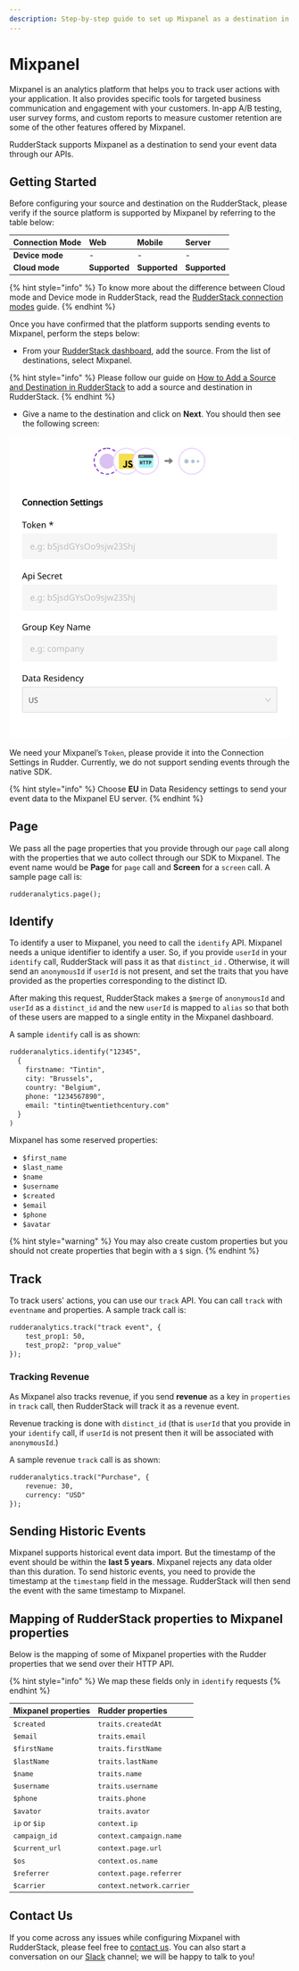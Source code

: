 ```yaml
---
description: Step-by-step guide to set up Mixpanel as a destination in RudderStack
---
```


# Mixpanel

Mixpanel is an analytics platform that helps you to track user actions with your application. It also provides specific tools for targeted business communication and engagement with your customers. In-app A/B testing, user survey forms, and custom reports to measure customer retention are some of the other features offered by Mixpanel.

RudderStack supports Mixpanel as a destination to send your event data through our APIs.

## Getting Started

Before configuring your source and destination on the RudderStack, please verify if the source platform is supported by Mixpanel by referring to the table below:

| **Connection Mode** | **Web** | **Mobile** | **Server** |
| :--- | :--- | :--- | :--- |
| **Device mode** | - | - | - |
| **Cloud mode** | **Supported** | **Supported** | **Supported** |

{% hint style="info" %}
To know more about the difference between Cloud mode and Device mode in RudderStack, read the [RudderStack connection modes](https://docs.rudderstack.com/get-started/rudderstack-connection-modes) guide.
{% endhint %}

Once you have confirmed that the platform supports sending events to Mixpanel, perform the steps below:

* From your [RudderStack dashboard](https://app.rudderlabs.com/), add the source. From the list of destinations, select Mixpanel.

{% hint style="info" %}
Please follow our guide on [How to Add a Source and Destination in RudderStack](https://docs.rudderstack.com/how-to-guides/adding-source-and-destination-rudderstack) to add a source and destination in RudderStack.
{% endhint %}

* Give a name to the destination and click on **Next**. You should then see the following screen:

![Connection settings for Mixpanel](../.gitbook/assets/mixpanel%20%282%29.png)

We need your Mixpanel’s `Token`, please provide it into the Connection Settings in Rudder. Currently, we do not support sending events through the native SDK.

{% hint style="info" %}
Choose **EU** in Data Residency settings to send your event data to the Mixpanel EU server. 
{% endhint %}

## Page

We pass all the page properties that you provide through our `page` call along with the properties that we auto collect through our SDK to Mixpanel. The event name would be **Page** for `page` call and **Screen** for a `screen` call. A sample page call is:

```text
rudderanalytics.page();
```

## Identify

To identify a user to Mixpanel, you need to call the `identify` API. Mixpanel needs a unique identifier to identify a user. So, if you provide `userId` in your `identify` call, RudderStack will pass it as that `distinct_id` . Otherwise, it will send an `anonymousId` if `userId` is not present, and set the traits that you have provided as the properties corresponding to the distinct ID. 

After making this request, RudderStack makes a `$merge` of `anonymousId` and `userId` as a `distinct_id` and the new `userId` is mapped to `alias` so that both of these users are mapped to a single entity in the Mixpanel dashboard.

A sample `identify` call is as shown:

```text
rudderanalytics.identify("12345",
  {
    firstname: "Tintin",
    city: "Brussels",
    country: "Belgium",
    phone: "1234567890",
    email: "tintin@twentiethcentury.com"
  }
)
```

Mixpanel has some reserved properties:

* `$first_name`
* `$last_name`
* `$name`
* `$username`
* `$created`
* `$email`
* `$phone`
* `$avatar`

{% hint style="warning" %}
You may also create custom properties but you should not create properties that begin with a `$` sign.
{% endhint %}

## Track

To track users' actions, you can use our `track` API. You can call `track` with `eventname` and properties. A sample track call is:

```text
rudderanalytics.track("track event", {
    test_prop1: 50,
    test_prop2: "prop_value"
});
```

### Tracking Revenue

As Mixpanel also tracks revenue, if you send **revenue** as a key in `properties` in `track` call, then RudderStack will track it as a revenue event. 

Revenue tracking is done with `distinct_id` \(that is `userId` that you provide in your `identify` call, if `userId` is not present then it will be associated with `anonymousId`.\) 

A sample revenue `track` call is as shown:

```text
rudderanalytics.track("Purchase", {
    revenue: 30,
    currency: "USD"
});
```

## **Sending Historic Events**

Mixpanel supports historical event data import. But the timestamp of the event should be within the **last 5 years**. Mixpanel rejects any data older than this duration. To send historic events, you need to provide the timestamp at the `timestamp` field in the message. RudderStack will then send the event with the same timestamp to Mixpanel.

## Mapping of RudderStack properties to Mixpanel properties

Below is the mapping of some of Mixpanel properties with the Rudder properties that we send over their HTTP API.

{% hint style="info" %}
We map these fields only in `identify` requests
{% endhint %}

| Mixpanel properties | Rudder properties |
| :--- | :--- |
| `$created` | `traits.createdAt` |
| `$email` | `traits.email` |
| `$firstName` | `traits.firstName` |
| `$lastName` | `traits.lastName` |
| `$name` | `traits.name` |
| `$username` | `traits.username` |
| `$phone` | `traits.phone` |
| `$avator` | `traits.avator` |
| `ip` or `$ip` | `context.ip` |
| `campaign_id` | `context.campaign.name` |
| `$current_url` | `context.page.url` |
| `$os` | `context.os.name` |
| `$referrer` | `context.page.referrer` |
| `$carrier` | `context.network.carrier` |

## Contact Us

If you come across any issues while configuring Mixpanel with RudderStack, please feel free to [contact us](mailto:%20contact@rudderstack.com). You can also start a conversation on our [Slack](https://resources.rudderstack.com/join-rudderstack-slack) channel; we will be happy to talk to you!

